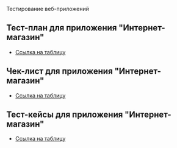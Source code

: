 Тестирование веб-приложений
## Тест-план для приложения "Интернет-магазин"
 - [Ссылка на таблицу](https://docs.google.com/spreadsheets/d/1fKSAKYZ9HwlhFl9cI71caT5xIuuowwbp_0OLffXuH0s/edit?gid=0#gid=0)
## Чек-лист для приложения "Интернет-магазин"
 - [Ссылка на таблицу](https://docs.google.com/spreadsheets/d/1sL43HkRiJRX_uB2sPyiLJnoyvVUXCTt-Ikj06giqnyA/edit?gid=0#gid=0)
## Тест-кейсы для приложения "Интернет-магазин"
 - [Ссылка на таблицу](https://github.com/nikitazhuravlevqa/web/blob/main/test-cases.pdf)
